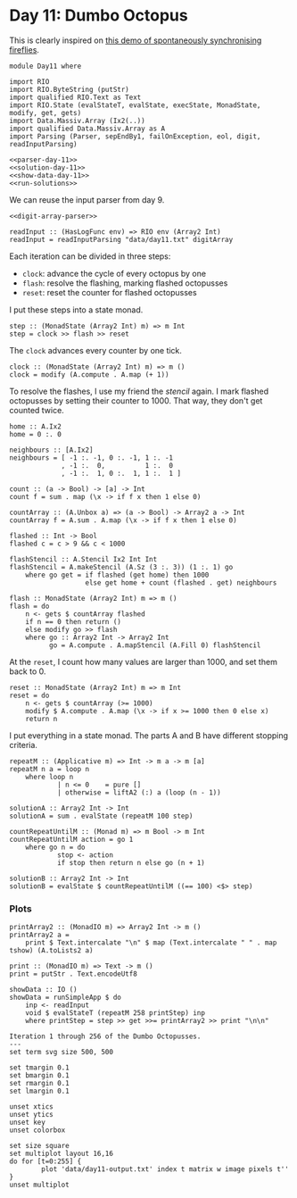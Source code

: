 # Day 11: Dumbo Octopus
This is clearly inspired on [this demo of spontaneously synchronising fireflies](https://ncase.me/fireflies/).

``` {.haskell file=app/Day11.hs}
module Day11 where

import RIO
import RIO.ByteString (putStr)
import qualified RIO.Text as Text
import RIO.State (evalStateT, evalState, execState, MonadState, modify, get, gets)
import Data.Massiv.Array (Ix2(..))
import qualified Data.Massiv.Array as A
import Parsing (Parser, sepEndBy1, failOnException, eol, digit, readInputParsing)

<<parser-day-11>>
<<solution-day-11>>
<<show-data-day-11>>
<<run-solutions>>
```

We can reuse the input parser from day 9.

``` {.haskell #parser-day-11}
<<digit-array-parser>>

readInput :: (HasLogFunc env) => RIO env (Array2 Int)
readInput = readInputParsing "data/day11.txt" digitArray
```

Each iteration can be divided in three steps:

* `clock`: advance the cycle of every octopus by one
* `flash`: resolve the flashing, marking flashed octopusses
* `reset`: reset the counter for flashed octopusses

I put these steps into a state monad.

``` {.haskell #solution-day-11}
step :: (MonadState (Array2 Int) m) => m Int
step = clock >> flash >> reset
```

The `clock` advances every counter by one tick.

``` {.haskell #solution-day-11}
clock :: (MonadState (Array2 Int) m) => m ()
clock = modify (A.compute . A.map (+ 1))
```

To resolve the flashes, I use my friend the *stencil* again. I mark flashed octopusses by setting their counter to 1000. That way, they don't get counted twice.

``` {.haskell #solution-day-11}
home :: A.Ix2
home = 0 :. 0

neighbours :: [A.Ix2]
neighbours = [ -1 :. -1, 0 :. -1, 1 :. -1
             , -1 :.  0,          1 :.  0
             , -1 :.  1, 0 :.  1, 1 :.  1 ]

count :: (a -> Bool) -> [a] -> Int
count f = sum . map (\x -> if f x then 1 else 0)

countArray :: (A.Unbox a) => (a -> Bool) -> Array2 a -> Int
countArray f = A.sum . A.map (\x -> if f x then 1 else 0)

flashed :: Int -> Bool
flashed c = c > 9 && c < 1000

flashStencil :: A.Stencil Ix2 Int Int
flashStencil = A.makeStencil (A.Sz (3 :. 3)) (1 :. 1) go
    where go get = if flashed (get home) then 1000
                   else get home + count (flashed . get) neighbours

flash :: MonadState (Array2 Int) m => m ()
flash = do
    n <- gets $ countArray flashed
    if n == 0 then return ()
    else modify go >> flash
    where go :: Array2 Int -> Array2 Int
          go = A.compute . A.mapStencil (A.Fill 0) flashStencil
```

At the `reset`, I count how many values are larger than 1000, and set them back to 0.

``` {.haskell #solution-day-11}
reset :: MonadState (Array2 Int) m => m Int
reset = do
    n <- gets $ countArray (>= 1000)
    modify $ A.compute . A.map (\x -> if x >= 1000 then 0 else x)
    return n
```

I put everything in a state monad. The parts A and B have different stopping criteria.

``` {.haskell #solution-day-11}
repeatM :: (Applicative m) => Int -> m a -> m [a]
repeatM n a = loop n
    where loop n
            | n <= 0    = pure []
            | otherwise = liftA2 (:) a (loop (n - 1))

solutionA :: Array2 Int -> Int
solutionA = sum . evalState (repeatM 100 step)

countRepeatUntilM :: (Monad m) => m Bool -> m Int
countRepeatUntilM action = go 1
    where go n = do
            stop <- action
            if stop then return n else go (n + 1)

solutionB :: Array2 Int -> Int
solutionB = evalState $ countRepeatUntilM ((== 100) <$> step)
```

### Plots
``` {.haskell #show-data-day11 .hide}
printArray2 :: (MonadIO m) => Array2 Int -> m ()
printArray2 a =
    print $ Text.intercalate "\n" $ map (Text.intercalate " " . map tshow) (A.toLists2 a)

print :: (MonadIO m) => Text -> m ()
print = putStr . Text.encodeUtf8

showData :: IO ()
showData = runSimpleApp $ do
    inp <- readInput
    void $ evalStateT (repeatM 258 printStep) inp
    where printStep = step >> get >>= printArray2 >> print "\n\n"
```

``` {.gnuplot output=fig/day11.svg}
Iteration 1 through 256 of the Dumbo Octopusses.
---
set term svg size 500, 500

set tmargin 0.1
set bmargin 0.1
set rmargin 0.1
set lmargin 0.1

unset xtics
unset ytics
unset key
unset colorbox

set size square
set multiplot layout 16,16
do for [t=0:255] {
        plot 'data/day11-output.txt' index t matrix w image pixels t''
}
unset multiplot
```
